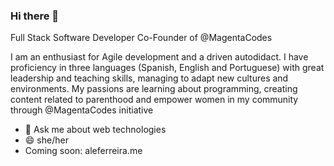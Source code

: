 ### Hi there 👋

Full Stack Software Developer
Co-Founder of @MagentaCodes

I am an enthusiast for Agile development and a driven autodidact. I have proficiency in three languages (Spanish, English and Portuguese) with great leadership and teaching skills, managing to adapt new cultures and environments. My passions are learning about programming, creating content related to parenthood and empower women in my community through @MagentaCodes initiative 


- 💬 Ask me about web technologies
- 😄 she/her
- Coming soon: aleferreira.me
